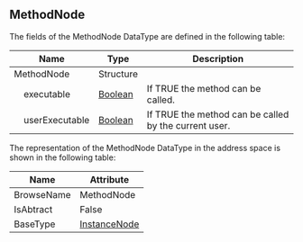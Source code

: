 <!-- datatype -->
## MethodNode
<!-- end of description -->
The fields of the MethodNode DataType are defined in the following table:  

|Name|Type|Description|
|---|---|---|
|MethodNode|Structure||
|&nbsp;&nbsp;&nbsp;&nbsp;executable|[Boolean](../../../Part3/DataTypes/Boolean/readme.md)|If TRUE the method can be called.|
|&nbsp;&nbsp;&nbsp;&nbsp;userExecutable|[Boolean](../../../Part3/DataTypes/Boolean/readme.md)|If TRUE the method can be called by the current user.|

The representation of the MethodNode DataType in the address space is shown in the following table:  

|Name|Attribute|
|---|---|
|BrowseName|MethodNode|
|IsAbtract|False|
|BaseType|[InstanceNode](../../../Part3/Services/InstanceNode/readme.md)|


